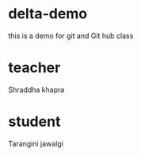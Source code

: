 # delta-demo
this is a demo for git and Git hub class

# teacher
Shraddha khapra

# student
Tarangini jawalgi
